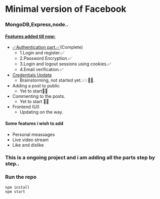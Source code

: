# Minimal version of Facebook<br>

### MongoDB,Express,node..<br>

#### <u>Features added till now:</u><br>
  * <u>✅Authentication part.✅</u>(Complete)<br>
    * 1.Login and register.✅<br>
    * 2.Password Encryption.✅<br>
    * 3.Login and logout sessions using cookies.✅<br>
    * 4.Email verification.✅<br>
  * <u>Credentials Update</u><br>
    * Brainstorming, not started yet.💡💡🤔🤔.<br>
  * Adding a post to public<br>
    * Yet to start🤔🤔
  * Commenting to the posts.<br>
    * Yet to start 🤔🤔<br>
  * Frontend (UI) <br>
    * Updating on the way.<br>
#### Some features i wish to add <br>
  * Personal meassages 
  * Live video stream
  * Like and dislike <br>

### This is a ongoing project and i am adding all the parts step by step..



### Run the repo <br>

<code>npm install</code><br>
<code>npm start</code><br>

